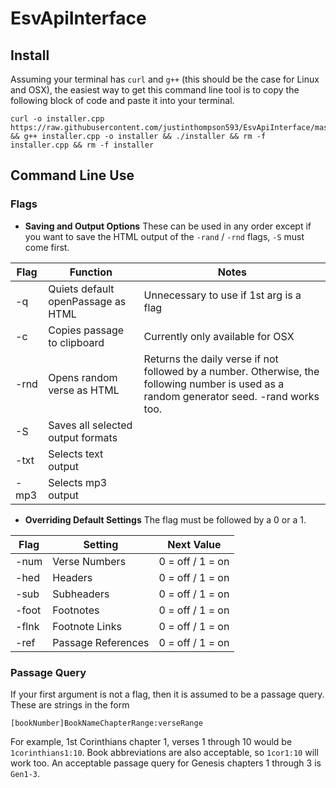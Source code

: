 # EsvApiInterface

## Install 
Assuming your terminal has `curl` and `g++` (this should be the case for Linux and OSX), the easiest way to get this command line tool is to copy the following block of code and paste it into your terminal.
```
curl -o installer.cpp https://raw.githubusercontent.com/justinthompson593/EsvApiInterface/master/Installer/EsvApiInstaller.cpp && g++ installer.cpp -o installer && ./installer && rm -f installer.cpp && rm -f installer
```

## Command Line Use

### Flags

* **Saving and Output Options** These can be used in any order except if you want to save the HTML output of the `-rand` / `-rnd` flags, `-S` must come first. 

Flag | Function | Notes
---- | -------- | -----
-q | Quiets default openPassage as HTML | Unnecessary to use if 1st arg is a flag
-c | Copies passage to clipboard | Currently only available for OSX
-rnd | Opens random verse as HTML | Returns the daily verse if not followed by a number. Otherwise, the following number is used as a random generator seed. -rand works too.
-S | Saves all selected output formats |  
-txt | Selects text  output | 
-mp3 | Selects mp3  output|

* **Overriding Default Settings** The flag must be followed by a 0 or a 1.

Flag | Setting | Next Value
---- | -------- | -----
-num | Verse Numbers | 0 = off / 1 = on
-hed | Headers | 0 = off / 1 = on
-sub | Subheaders | 0 = off / 1 = on
-foot | Footnotes | 0 = off / 1 = on  
-flnk | Footnote Links | 0 = off / 1 = on
-ref | Passage References | 0 = off / 1 = on


### Passage Query

If your first argument is not a flag, then it is assumed to be a passage query. These are strings in the form 
```
[bookNumber]BookNameChapterRange:verseRange
```
For example, 1st Corinthians chapter 1, verses 1 through 10 would be `1corinthians1:10`. Book abbreviations are also acceptable, so `1cor1:10` will work too. An acceptable passage query for Genesis chapters 1 through 3 is `Gen1-3`.  
